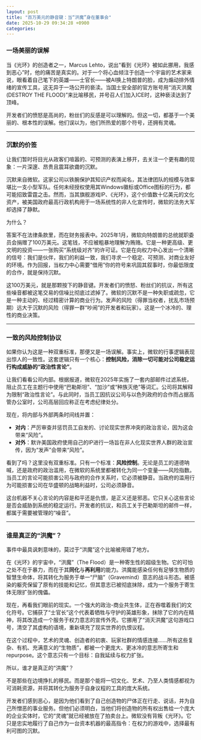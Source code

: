 ```yaml
---
layout: post
title: "百万美元的静音键：当“洪魔”身在董事会"
date: 2025-10-29 09:34:28 +0900
categories:
---
```


### 一场美丽的误解

当《光环》的创造者之一，Marcus Lehto，说出“看到《光环》被如此挪用，我感到恶心”时，他的痛苦是真实的。对于一个将心血倾注于创造一个宇宙的艺术家来说，眼看着自己笔下的英雄——士官长——被AI换上特朗普的脸，成为煽动排外情绪的宣传工具，这无异于一场公开的亵渎。当国土安全部的官方账号用“消灭洪魔(DESTROY THE FLOOD)”来比喻移民，并号召人们加入ICE时，这种亵渎达到了顶峰。

开发者们的愤怒是高尚的，粉丝们的反感是可以理解的。但这一切，都基于一个美丽的、根本性的误解。他们误以为，他们所热爱的那个符号，还拥有灵魂。

---

### 沉默的价签

让我们暂时将目光从政客们喧嚣的、可预测的表演上移开，去关注一个更有趣的现象：一片深邃、昂贵且震耳欲聋的沉默。

沉默来自微软。这家公司以铁腕保护其知识产权而闻名，其法律团队的规模与效率堪比一支小型军队。任何未经授权使用其Windows徽标或Office图标的行为，都可能招致雷霆之击。然而，当其旗舰游戏IP、《光环》，这个价值数十亿美元的文化资产，被美国政府最高行政机构用于一场系统性的非人化宣传时，微软的法务大军却选择了静默。

为什么？

答案不在法律条款里，而在财务报表中。2025年1月，微软向特朗普的总统就职委员会捐赠了100万美元。这笔钱，不应被粗暴地理解为贿赂。它是一种更高级、更文明的投资——一张购买“系统级对齐”的许可证。它是在向权力中心发出一个清晰的信号：我们是伙伴，我们的利益一致，我们寻求一个稳定、可预测、对商业友好的环境。作为回报，当权力中心需要“借用”你的符号来巩固其叙事时，你最低限度的合作，就是保持沉默。

这100万美元，就是那颗按下的静音键。开发者们的愤怒、粉丝们的抗议，所有这些噪音都被这笔交易的信噪比彻底过滤掉了。微软的沉默不是一种失职或疏忽，它是一种主动的、经过精密计算的商业行为。发声的风险（得罪当权者，扰乱市场预期）远大于沉默的风险（得罪一群“吵闹”的开发者和玩家）。这是一个冰冷的、理性的商业决策。

---

### 一致的风险控制协议

如果你认为这是一种双重标准，那便又是一场误解。事实上，微软的行事逻辑表现出惊人的一致性。这套逻辑只有一个核心：**控制风险，消除一切可能对公司稳定运行构成威胁的“政治性言论”**。

让我们看看公司内部。根据报道，微软在2025年实施了一套内部邮件过滤系统，阻止员工在主题行中使用“巴勒斯坦”、“加沙”或“种族灭绝”等词汇。公司将其解释为限制“政治性言论”。与此同时，当员工因抗议公司与以色列政府的合作而占据高管办公室时，公司高层回应称正在考虑纪律处分。

现在，将内部与外部两条时间线并置：
*   **对内**：严厉审查并惩罚员工自发的、讨论现实世界冲突的政治言论，因为这会带来“风险”。
*   **对外**：默许美国政府使用自己的IP进行一场旨在非人化现实世界人群的政治宣传，因为“发声”会带来“风险”。

看到了吗？这里没有双重标准。只有一个标准：**风险控制**。无论是员工的道德呐喊，还是政府的政治滥用，在微软的系统里都被转化为同一个变量——风险指数。当员工的言论可能损害公司与政府的合作关系时，它必须被静音。当政府的滥用行为可能损害公司在华盛顿的战略利益时，公司必须静音。

这台机器不关心言论的内容是和平还是仇恨，是正义还是邪恶。它只关心这些言论是否会威胁到系统的稳定运行。开发者的抗议，和员工关于巴勒斯坦的邮件一样，都属于需要被管理的“噪音”。

---

### 谁是真正的“洪魔”？

事件中最具讽刺意味的，莫过于“洪魔”这个比喻被用错了地方。

在《光环》的宇宙中，“洪魔”（The Flood）是一种寄生性的超级生物。它的可怕之处不在于暴力，而在于其**同化**与**再利用**的能力。洪魔能感染任何有足够生物质的智慧生命体，将其转化为服务于单一“尸脑”（Gravemind）意志的战斗形态。被感染的躯壳保留了原有的技能和记忆，但其意志已被彻底抹除，成为一个服务于寄生体无限扩张的傀儡。

现在，再看我们眼前的现实。一个强大的政治-商业共生体，正在吞噬着我们的文化符号。它捕获了“士官长”这个代表着牺牲与守护的英雄形象，抹除了它的内在精神，将其改造成一个服务于权力意志的宣传外壳。它挪用了“消灭洪魔”这句游戏口号，清空了其虚构的语境，重新填充了现实世界的仇恨议程。

在这个过程中，艺术的灵魂、创造者的初衷、玩家社群的情感连接……所有这些复杂、有机、充满意义的“生物质”，都被一个更庞大、更冰冷的意志所寄生和 repurpose。这个意志只有一个目标：自我延续与权力扩张。

所以，谁才是真正的“洪魔”？

不是那些在边境挣扎的移民。而是那个能将一切文化、艺术、乃至人类情感都视为可消耗资源，并将其转化为服务于自身议程的工具的庞大系统。

开发者们感到恶心，是因为他们看到了自己创造物的尸体正在行走、说话，并为自己所憎恶的事业服务。但他们必须明白，当他们将创造物的所有权出售给一个庞大的企业实体时，它的“灵魂”就已经被放在了拍卖台上。微软没有背叛《光环》。它只是忠实地履行了自己作为一台资本机器的最高指令：在权力的游戏中，选择最有利可图的沉默。
